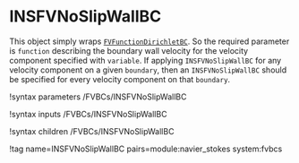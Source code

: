 # INSFVNoSlipWallBC

This object simply wraps [`FVFunctionDirichletBC`](FVFunctionDirichletBC.md). So
the required parameter is `function` describing the boundary wall velocity for
the velocity component specified with `variable`. If applying
`INSFVNoSlipWallBC` for any velocity component on a given `boundary`, then an
`INSFVNoSlipWallBC` should be specified for every velocity component on that
`boundary`.

!syntax parameters /FVBCs/INSFVNoSlipWallBC

!syntax inputs /FVBCs/INSFVNoSlipWallBC

!syntax children /FVBCs/INSFVNoSlipWallBC

!tag name=INSFVNoSlipWallBC pairs=module:navier_stokes system:fvbcs
